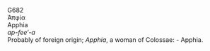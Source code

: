 <body>
  <p>G682<br>  Ἀπφία  <br> Apphia  <br><i>ap-fee‘-a </i><br>Probably of foreign origin; <i>Apphia</i>, a woman of Colossae: - Apphia.<br></p>
 </body>